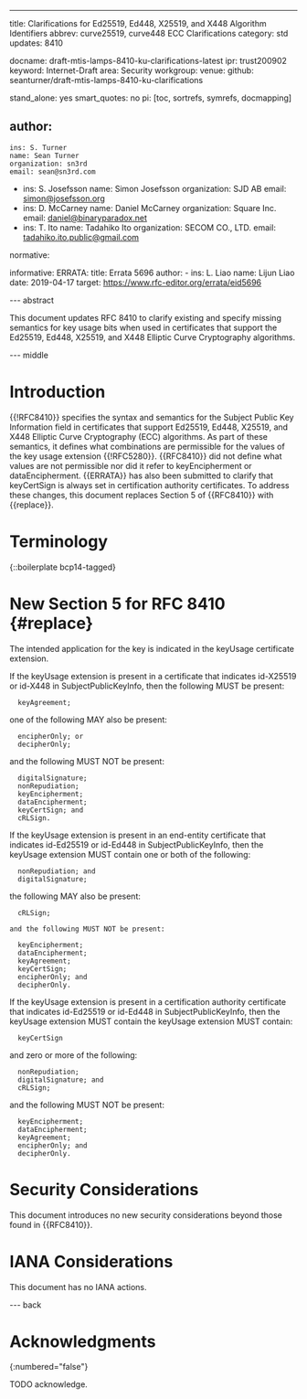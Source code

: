---
title: Clarifications for Ed25519, Ed448, X25519, and X448 Algorithm Identifiers
abbrev: curve25519, curve448 ECC Clarifications
category: std
updates: 8410

docname: draft-mtis-lamps-8410-ku-clarifications-latest
ipr: trust200902
keyword: Internet-Draft
area: Security
workgroup:
venue:
  github: seanturner/draft-mtis-lamps-8410-ku-clarifications

stand_alone: yes
smart_quotes: no
pi: [toc, sortrefs, symrefs, docmapping]

author:
 -
    ins: S. Turner
    name: Sean Turner
    organization: sn3rd
    email: sean@sn3rd.com
 -
    ins: S. Josefsson
    name: Simon Josefsson
    organization: SJD AB
    email: simon@josefsson.org
 -
    ins: D. McCarney
    name: Daniel McCarney
    organization: Square Inc.
    email: daniel@binaryparadox.net
 -
    ins: T. Ito
    name: Tadahiko Ito
    organization: SECOM CO., LTD.
    email: tadahiko.ito.public@gmail.com

normative:

informative:
    ERRATA:
      title: Errata 5696
      author:
        -
          ins: L. Liao
          name: Lijun Liao
      date: 2019-04-17
      target: https://www.rfc-editor.org/errata/eid5696

--- abstract

This document updates RFC 8410 to clarify existing and specify
missing semantics for key usage bits when used in certificates
that support the Ed25519, Ed448, X25519, and X448 Elliptic Curve
Cryptography algorithms.

--- middle

# Introduction

{{!RFC8410}} specifies the syntax and semantics for the Subject Public
Key Information field in certificates that support Ed25519, Ed448,
X25519, and X448 Elliptic Curve Cryptography (ECC) algorithms.  As part
of these semantics, it defines what combinations are permissible for the
values of the key usage extension {{!RFC5280}}.  {{RFC8410}} did not
define what values are not permissible nor did it refer to
keyEncipherment or dataEncipherment. {{ERRATA}} has also been submitted
to clarify that keyCertSign is always set in certification authority
certificates. To address these changes, this document replaces Section 5
of {{RFC8410}} with {{replace}}.

# Terminology

{::boilerplate bcp14-tagged}

# New Section 5 for RFC 8410 {#replace}

The intended application for the key is indicated in the keyUsage
certificate extension.

If the keyUsage extension is present in a certificate that indicates
id-X25519 or id-X448 in SubjectPublicKeyInfo, then the following MUST
be present:

~~~
  keyAgreement;
~~~

one of the following MAY also be present:

~~~
  encipherOnly; or
  decipherOnly;
~~~

and the following MUST NOT be present:

~~~
  digitalSignature;
  nonRepudiation;
  keyEncipherment;
  dataEncipherment;
  keyCertSign; and
  cRLSign.
~~~

If the keyUsage extension is present in an end-entity certificate
that indicates id-Ed25519 or id-Ed448 in SubjectPublicKeyInfo, then
the keyUsage extension MUST contain one or both of the following:

~~~
  nonRepudiation; and
  digitalSignature;
~~~

the following MAY also be present:

~~~
  cRLSign;
~~~

~~~
and the following MUST NOT be present:

  keyEncipherment;
  dataEncipherment;
  keyAgreement;
  keyCertSign;
  encipherOnly; and
  decipherOnly.
~~~

If the keyUsage extension is present in a certification authority
certificate that indicates id-Ed25519 or id-Ed448 in
SubjectPublicKeyInfo, then the keyUsage extension MUST contain
the keyUsage extension MUST contain:

~~~
  keyCertSign
~~~

and zero or more of the following:

~~~
  nonRepudiation;
  digitalSignature; and
  cRLSign;
~~~

and the following MUST NOT be present:

~~~
  keyEncipherment;
  dataEncipherment;
  keyAgreement;
  encipherOnly; and
  decipherOnly.
~~~

# Security Considerations

This document introduces no new security considerations beyond those
found in {{RFC8410}}.

# IANA Considerations

This document has no IANA actions.

--- back

# Acknowledgments
{:numbered="false"}

TODO acknowledge.
